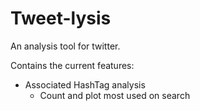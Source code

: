 # Tweet-lysis

An analysis tool for twitter.

Contains the current features:
 * Associated HashTag analysis
    * Count and plot most used on search

